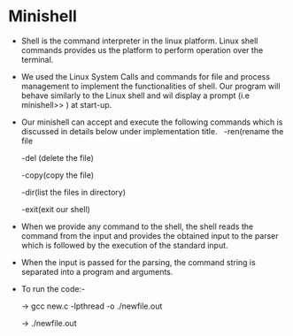 # Minishell

- Shell is the command interpreter in the linux platform. Linux shell commands provides us the platform to perform operation over the terminal. 

- We used the Linux System Calls and commands for file and process management to implement the functionalities of shell. Our program will behave similarly to the Linux shell and wil display a prompt (i.e minishell>> ) at start-up.

- Our minishell can accept and execute the following commands which is discussed in details below under implementation title.
 
    -ren(rename the file

    -del (delete the file)

    -copy(copy the file)

    -dir(list the files in directory)

    -exit(exit our shell)

- When we provide any command to the shell, the shell reads the command from the input and provides the obtained input to the parser which is followed by the execution of the standard input. 

- When the input is passed for the parsing, the command string is separated into a program and arguments. 

- To run the code:-
 
    -> gcc new.c -lpthread -o ./newfile.out

    -> ./newfile.out
